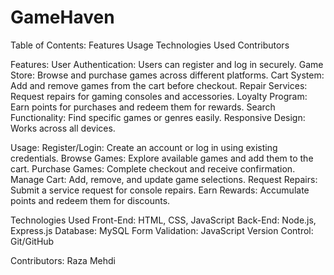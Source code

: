 # GameHaven

Table of Contents:
Features
Usage
Technologies Used
Contributors

Features:
User Authentication: Users can register and log in securely.
Game Store: Browse and purchase games across different platforms.
Cart System: Add and remove games from the cart before checkout.
Repair Services: Request repairs for gaming consoles and accessories.
Loyalty Program: Earn points for purchases and redeem them for rewards.
Search Functionality: Find specific games or genres easily.
Responsive Design: Works across all devices.

Usage:
Register/Login: Create an account or log in using existing credentials.
Browse Games: Explore available games and add them to the cart.
Purchase Games: Complete checkout and receive confirmation.
Manage Cart: Add, remove, and update game selections.
Request Repairs: Submit a service request for console repairs.
Earn Rewards: Accumulate points and redeem them for discounts.

Technologies Used
Front-End: HTML, CSS, JavaScript
Back-End: Node.js, Express.js
Database: MySQL
Form Validation: JavaScript
Version Control: Git/GitHub

Contributors:
Raza Mehdi 
